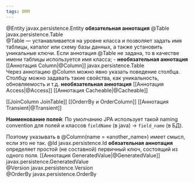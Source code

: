 ```yaml
---
tags: ORM
--- 
```

@Entity javax.persistence.Entity  **обязательная аннотация**
@Table javax.persistence.Table  
	@Table — устанавливается на уровне класса и позволяет задать имя таблицы, каталог или схему базы данных, а также установить уникальные ключи. Если аннотация @Table не задана, то в качестве имени таблицы используется имя класса; - **необязательная аннотация**
[[Аннотация Column|@Column]] javax.persistence.Table  
	Через аннотацию @Column можно явно указать поведение столбца. Столбцу можно задавать такие свойства, как уникальность, обновляемость и т.д. **необязательная аннотация**
[[Аннотация Access|@Access]]
[[Аннотация Cacheable|@Cacheable]]

[[JoinColumn JoinTable]]
[[OrderrBy и OrderColumn]]
[[Аннотация Transient|@Transient]]

**Наименование полей**: По умолчанию JPA использует такой naming convention для полей и классов `fieldName` (в java) -> `field_name` (в БД).

Поэтому указывать в @Column(name = «another_name») имеет смысл, если это не так. 
@Id javax.persistence.Id  **обязательная аннотация**
	определяет простой (не составной) первичный ключ, состоящий из одного поля.
[[Аннотация GeneratedValue|@GeneratedValue]] javax.persistence.GeneratedValue  
@Version javax.persistence.Version  
@OrderBy javax.persistence.OrderBy
